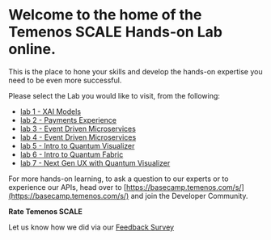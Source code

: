 # Welcome to the home of the Temenos SCALE Hands-on Lab online. 

This is the place to hone your skills and develop the hands-on expertise you need to be even more successful.

Please select the Lab you would like to visit, from the following:
- [lab 1 - XAI Models]()
- [lab 2 - Payments Experience]()
- [lab 3 - Event Driven Microservices]()
- [lab 4 - Event Driven Microservices]()
- [lab 5 - Intro to Quantum Visualizer]()
- [lab 6 - Intro to Quantum Fabric]()
- [lab 7 - Next Gen UX with Quantum Visualizer]()

For more hands-on learning, to ask a question to our experts or to experience our APIs, head over to [https://basecamp.temenos.com/s/](https://basecamp.temenos.com/s/) and join the Developer Community. 

**Rate Temenos SCALE**

Let us know how we did via our [Feedback Survey]()
